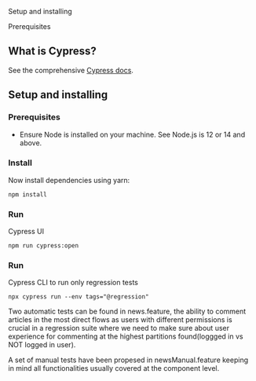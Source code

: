 Setup and installing

Prerequisites
## What is Cypress?
See the comprehensive [Cypress docs](https://docs.cypress.io/guides/overview/why-cypress.html#).

## Setup and installing
### Prerequisites
- Ensure Node is installed on your machine. See Node.js is 12 or 14 and above.
    
### Install
Now install dependencies using yarn:

    npm install

### Run
Cypress UI

    npm run cypress:open 

### Run
Cypress CLI to run only regression tests

    npx cypress run --env tags="@regression" 

Two automatic tests can be found in news.feature, the ability to comment articles in the most direct flows as users with different permissions is crucial in a regression suite where we need to make sure about user experience for commenting at the highest partitions found(loggged in vs NOT logged in user).

A set of manual tests have been propesed in newsManual.feature keeping in mind all functionalities usually covered at the component level.







